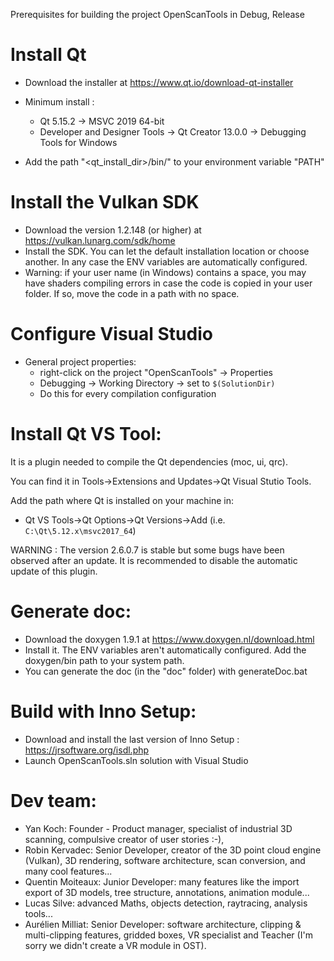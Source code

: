 Prerequisites for building the project OpenScanTools in Debug, Release

Install Qt
==============================================================================

* Download the installer at https://www.qt.io/download-qt-installer
* Minimum install :
  * Qt 5.15.2
    -> MSVC 2019 64-bit
  * Developer and Designer Tools
    -> Qt Creator 13.0.0
    -> Debugging Tools for Windows

* Add the path "<qt_install_dir>/bin/" to your environment variable "PATH"

Install the Vulkan SDK
==============================================================================

* Download the version 1.2.148 (or higher) at https://vulkan.lunarg.com/sdk/home
* Install the SDK. You can let the default installation location or choose another. In any case the ENV variables are automatically configured.
* Warning: if your user name (in Windows) contains a space, you may have shaders compiling errors in case the code is copied in your user folder. If so, move the code in a path with no space.

Configure Visual Studio
==============================================================================

* General project properties:
    * right-click on the project "OpenScanTools" -> Properties
    * Debugging -> Working Directory -> set to `$(SolutionDir)`
    * Do this for every compilation configuration

Install Qt VS Tool:
==============================================================================

It is a plugin needed to compile the Qt dependencies (moc, ui, qrc).

You can find it in Tools->Extensions and Updates->Qt Visual Stutio Tools.

Add the path where Qt is installed on your machine in:

* Qt VS Tools->Qt Options->Qt Versions->Add (i.e. `C:\Qt\5.12.x\msvc2017_64`)

WARNING : The version 2.6.0.7 is stable but some bugs have been observed after an update. It is recommended to disable the automatic update of this plugin.

Generate doc:
==============================================================================
* Download the doxygen 1.9.1 at https://www.doxygen.nl/download.html
* Install it. The ENV variables aren't automatically configured. Add the doxygen/bin path to your system path.
* You can generate the doc (in the "doc" folder) with generateDoc.bat

  
Build with Inno Setup:
==============================================================================
* Download and install the last version of Inno Setup : https://jrsoftware.org/isdl.php
* Launch OpenScanTools.sln solution with Visual Studio

Dev team:
==============================================================================
* Yan Koch: Founder - Product manager, specialist of industrial 3D scanning, compulsive creator of user stories :-),
* Robin Kervadec: Senior Developer, creator of the 3D point cloud engine (Vulkan), 3D rendering, software architecture, scan conversion, and many cool features...
* Quentin Moiteaux: Junior Developer: many features like the import export of 3D models, tree structure, annotations, animation module...
* Lucas Silve: advanced Maths, objects detection, raytracing, analysis tools...
* Aurélien Milliat: Senior Developer: software architecture, clipping & multi-clipping features, gridded boxes, VR specialist and Teacher (I'm sorry we didn't create a VR module in OST).
